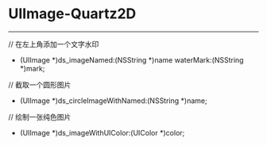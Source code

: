 # UIImage-Quartz2D

---
// 在左上角添加一个文字水印
+ (UIImage *)ds_imageNamed:(NSString *)name waterMark:(NSString *)mark;

// 截取一个圆形图片
+ (UIImage *)ds_circleImageWithNamed:(NSString *)name;

// 绘制一张纯色图片
+ (UIImage *)ds_imageWithUIColor:(UIColor *)color;